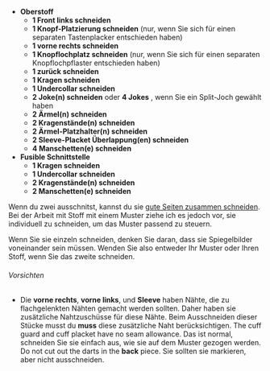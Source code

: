 *   **Oberstoff**
    *   **1 Front links schneiden**
    *   **1 Knopf-Platzierung schneiden** (nur, wenn Sie sich für einen separaten Tastenplacker entschieden haben)
    *   **1 vorne rechts schneiden**
    *   **1 Knopflochplatz schneiden** (nur, wenn Sie sich für einen separaten Knopflochpflaster entschieden haben)
    *   **1 zurück schneiden**
    *   **1 Kragen schneiden**
    *   **1 Undercollar schneiden**
    *   **2 Joke(n) schneiden** oder **4 Jokes** , wenn Sie ein Split-Joch gewählt haben
    *   **2 Ärmel(n) schneiden**
    *   **2 Kragenstände(n) schneiden**
    *   **2 Ärmel-Platzhalter(n) schneiden**
    *   **2 Sleeve-Placket Überlappung(en) schneiden**
    *   **4 Manschetten(e) schneiden**
*   **Fusible Schnittstelle**
    *   **1 Kragen schneiden**
    *   **1 Undercollar schneiden**
    *   **2 Kragenstände(n) schneiden**
    *   **2 Manschetten(e) schneiden**

<Note>

Wenn du zwei ausschnitst, kannst du sie [gute Seiten zusammen schneiden](/docs/sewing/good-sides-together).
Bei der Arbeit mit Stoff mit einem Muster ziehe ich es jedoch vor, sie individuell zu schneiden, um das Muster passend zu steuern.

Wenn Sie sie einzeln schneiden, denken Sie daran, dass sie Spiegelbilder voneinander sein müssen. Wenden Sie also entweder Ihr Muster oder Ihren Stoff, wenn Sie das zweite schneiden.

</Note>

<Warning>

###### Vorsichten

*   Die **vorne rechts**, **vorne links**, und **Sleeve** haben Nähte, die zu flachgelenkten Nähten gemacht werden sollten. Daher haben sie zusätzliche Nahtzuschüsse für diese Nähte. Beim Ausschneiden dieser Stücke musst du **muss** diese zusätzliche Naht berücksichtigen.
    The cuff guard and cuff placket have no seam allowance. Das ist normal, schneiden Sie sie einfach aus, wie sie auf dem Muster gezogen werden.
    Do not cut out the darts in the **back** piece. Sie sollten sie markieren, aber nicht ausschneiden.

</Warning>
